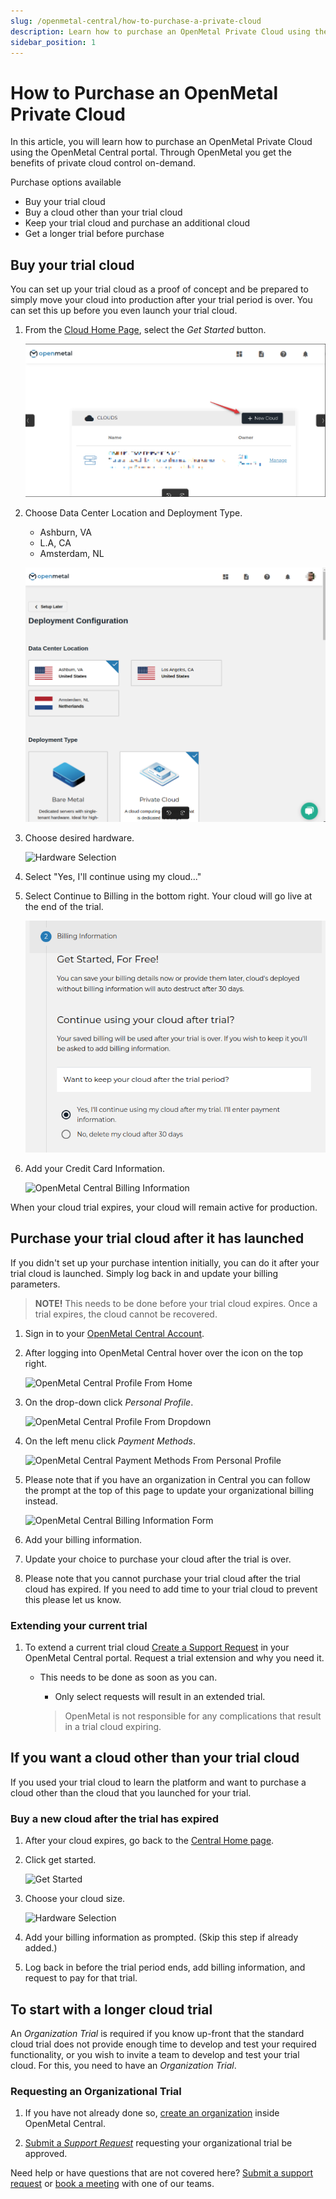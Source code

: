 ```yaml
---
slug: /openmetal-central/how-to-purchase-a-private-cloud
description: Learn how to purchase an OpenMetal Private Cloud using the OpenMetal Central portal. Get the benefits of private cloud control on-demand.
sidebar_position: 1
---
```


# How to Purchase an OpenMetal Private Cloud

In this article, you will learn how to purchase an OpenMetal Private Cloud using
the OpenMetal Central portal. Through OpenMetal you get the benefits of private
cloud control on-demand.

Purchase options available

- Buy your trial cloud
- Buy a cloud other than your trial cloud
- Keep your trial cloud and purchase an additional cloud
- Get a longer trial before purchase

## Buy your trial cloud

You can set up your trial cloud as a proof of concept and be prepared to
simply move your cloud into production after your trial period is over. You
can set this up before you even launch your trial cloud.

1. From the [Cloud Home Page](https://central.openmetal.io/clouds), select the
   _Get Started_ button.

    ![OpenMetal Central Get Started](images/2024addcloudbutton.png)

1. Choose Data Center Location and Deployment Type.
   - Ashburn, VA
   - L.A, CA
   - Amsterdam, NL
  
    ![DC Selection](images/choosedc.png)

1. Choose desired hardware.

    ![Hardware Selection](images/purchase3.png)

1. Select "Yes, I'll continue using my cloud..."

1. Select Continue to Billing in the bottom right. Your cloud will go live at
   the end of the trial.

    ![OpenMetal Central Payment Information](images/purchase4.png)

1. Add your Credit Card Information.

    ![OpenMetal Central Billing Information](images/purchase5.png)

When your cloud trial expires, your cloud will remain active for production.

## Purchase your trial cloud after it has launched

If you didn't set up your purchase intention initially, you can do it after your
trial cloud is launched. Simply log back in and update your billing parameters.

> **NOTE!** This needs to be done before your trial cloud expires. Once a trial
> expires, the cloud cannot be recovered.

1. Sign in to your [OpenMetal Central Account](https://central.openmetal.io/auth/sign-in).

1. After logging into OpenMetal Central hover over the icon on the top right.

    ![OpenMetal Central Profile From Home](images/purchase1.png)

1. On the drop-down click _Personal Profile_.

    ![OpenMetal Central Profile From Dropdown](images/purchase2.png)

1. On the left menu click _Payment Methods_.

    ![OpenMetal Central Payment Methods From Personal Profile](images/purchase8.png)

1. Please note that if you have an organization in Central you can follow the
   prompt at the top of this page to update your organizational billing instead.

    ![OpenMetal Central Billing Information Form](images/purchase7.png)

1. Add your billing information.

1. Update your choice to purchase your cloud after the trial is over.

1. Please note that you cannot purchase your trial cloud after the trial cloud
   has expired. If you need to add time to your trial cloud to prevent this
   please let us know.

### Extending your current trial

1. To extend a current trial cloud [Create a Support Request](https://openmetal.io/docs/manuals/openmetal-central/creating-a-support-request)
   in your OpenMetal Central portal. Request a trial extension and why you need
   it.

    - This needs to be done as soon as you can.
  
        - Only select requests will result in an extended trial.
  
        > OpenMetal is not responsible for any complications that result in a
            trial cloud expiring.

## If you want a cloud other than your trial cloud

If you used your trial cloud to learn the platform and want to purchase a cloud
other than the cloud that you launched for your trial.

### Buy a new cloud after the trial has expired

1. After your cloud expires, go back to the [Central Home page](https://central.openmetal.io/clouds).

1. Click get started.

    ![Get Started](images/purchase6.png)

1. Choose your cloud size.

    ![Hardware Selection](images/purchase3.png)

1. Add your billing information as prompted. (Skip this step if already added.)

1. Log back in before the trial period ends, add billing information, and
   request to pay for that trial.

## To start with a longer cloud trial

An _Organization Trial_ is required if you know up-front that the standard
cloud trial does not provide enough time to develop and test your required
functionality, or you wish to invite a team to develop and test your trial
cloud. For this, you need to have an _Organization Trial_.

### Requesting an Organizational Trial

1. If you have not already done so, [create an organization](creating-an-organization.md)
   inside OpenMetal Central.

2. [Submit a _Support Request_](creating-a-support-request.md) requesting your
   organizational trial be approved.

Need help or have questions that are not covered here? [Submit a support request](creating-a-support-request.md)
or [book a meeting](https://openmetal.io/schedule-meeting/) with one of our teams.
